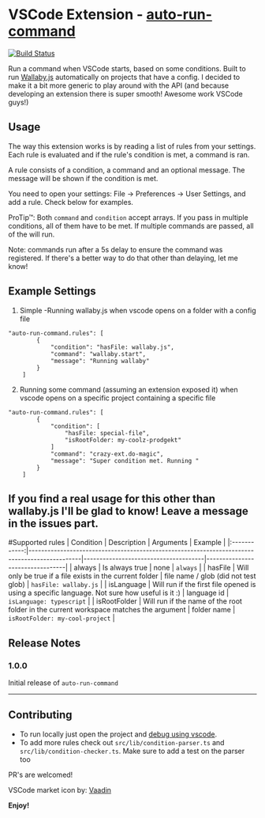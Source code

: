 # VSCode Extension - [auto-run-command](https://marketplace.visualstudio.com/items?itemName=gabrielgrinberg.auto-run-command#review-details)
[![Build Status](https://travis-ci.org/GabiGrin/vscode-auto-run-command.svg?branch=master)](https://travis-ci.org/GabiGrin/vscode-auto-run-command)

Run a command when VSCode starts, based on some conditions.
Built to run [Wallaby.js](https://marketplace.visualstudio.com/items?itemName=WallabyJs.wallaby-vscode) automatically on projects that have a config.
I decided to make it a bit more generic to play around with the API (and because developing an extension there is super smooth! Awesome work VSCode guys!)

## Usage
The way this extension works is by reading a list of rules from your settings.
Each rule is evaluated and if the rule's condition is met, a command is ran.

A rule consists of a condition, a command and an optional message. The message will be shown if the condition is met.

You need to open your settings: File -> Preferences -> User Settings, and add a rule. Check below for examples.

ProTip™: Both `command` and `condition` accept arrays. If you pass in multiple conditions, all of them have to be met. If multiple commands are passed, all of the will run.

Note: commands run after a 5s delay to ensure the command was registered. If there's a better way to do that other than delaying, let me know!

## Example Settings

1. Simple -Running wallaby.js when vscode opens on a folder with a config file
```
"auto-run-command.rules": [
		{
			"condition": "hasFile: wallaby.js",
			"command": "wallaby.start",
			"message": "Running wallaby"
		}
	]
```

2. Running some command (assuming an extension exposed it) when vscode opens on a specific project containing a specific file
```
"auto-run-command.rules": [
		{
			"condition": [
				"hasFile: special-file",
				"isRootFolder: my-coolz-prodgekt"
			]
			"command": "crazy-ext.do-magic",
			"message": "Super condition met. Running "
		}
	]
```

## If you find a real usage for this other than wallaby.js I'll be glad to know! Leave a message in the issues part.


#Supported rules
|   Condition  | Description                                                                                  | Arguments                            | Example                         |
|:------------:|----------------------------------------------------------------------------------------------|--------------------------------------|---------------------------------|
| always       | Is always true                                                                               | none                                 | `always`                        |
| hasFile      | Will only be true if a file exists in the current folder                                     | file name / glob (did not test glob) | `hasFile: wallaby.js`           |
| isLanguage   | Will run if the first file opened is using a specific language. Not sure how useful is it :) | language id                          | `isLanguage: typescript`        |
| isRootFolder | Will run if the name of the root folder in the current workspace matches the argument        | folder name                          | `isRootFolder: my-cool-project` |


## Release Notes

### 1.0.0

Initial release of `auto-run-command`

-----------------------------------------------------------------------------------------------------------

## Contributing

- To run locally just open the project and [debug using vscode](https://code.visualstudio.com/docs/extensions/example-hello-world).
- To add more rules check out `src/lib/condition-parser.ts` and `src/lib/condition-checker.ts`. Make sure to add a test on the parser too

PR's are welcomed!


VSCode market icon by: [Vaadin](http://www.flaticon.com/authors/vaadin)

**Enjoy!**
